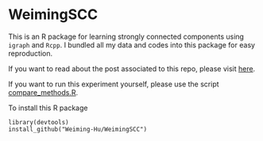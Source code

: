 # WeimingSCC

This is an R package for learning strongly connected components using `igraph` and `Rcpp`. I bundled all my data and codes into this package for easy reproduction.

If you want to read about the post associated to this repo, please visit [here](https://weiming-hu.github.io/research/2018/06/27/strongly-connected-components.html).

If you want to run this experiment yourself, please use the script [compare_methods.R](https://github.com/Weiming-Hu/WeimingSCC/blob/master/example/compare_methods.R).

To install this R package

```
library(devtools)
install_github("Weiming-Hu/WeimingSCC") 
```
